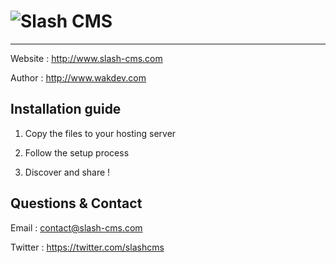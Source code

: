 ![Slash CMS](http://www.slash-cms.com/templates/slashcms/images/slashcms.png)
================================================
------------------
Website : http://www.slash-cms.com

Author : http://www.wakdev.com

Installation guide
------------------

1. Copy the files to your hosting server

2. Follow the setup process

3. Discover and share !

Questions & Contact 
-------------------
Email : contact@slash-cms.com

Twitter : https://twitter.com/slashcms


